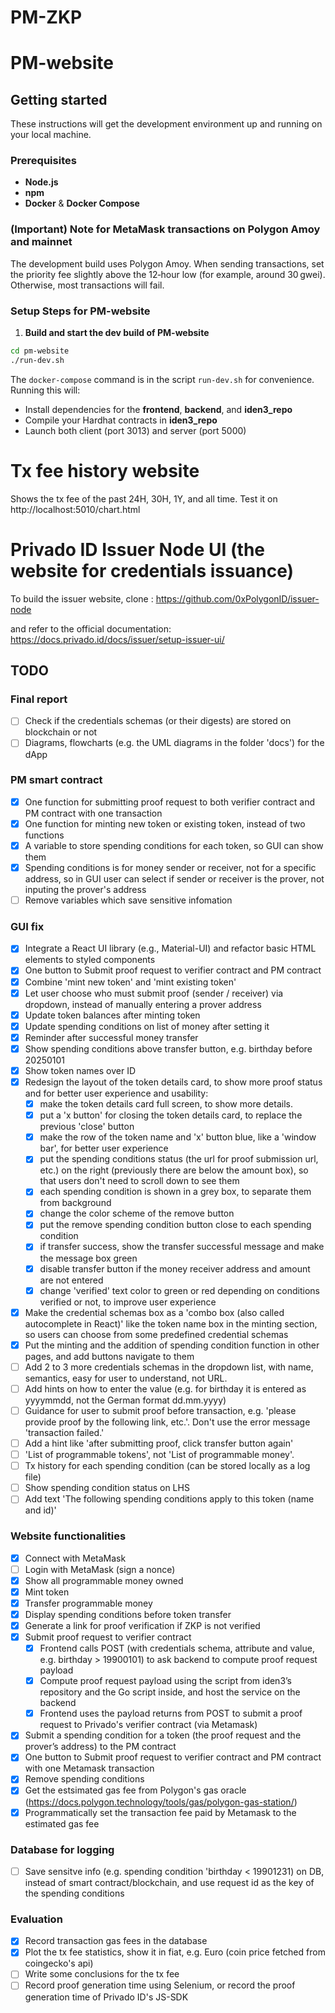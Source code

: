 # PM-ZKP
# PM-website
## Getting started
These instructions will get the development environment up and running on your local machine.

### Prerequisites

- **Node.js**
- **npm**
- **Docker** & **Docker Compose**

### (Important) Note for MetaMask transactions on Polygon Amoy and mainnet
The development build uses Polygon Amoy. When sending transactions, set the priority fee slightly above the 12‑hour low (for example, around 30 gwei). Otherwise, most transactions will fail.

### Setup Steps for PM-website
1. **Build and start the dev build of PM-website** 
  ```bash
  cd pm-website
  ./run-dev.sh
  ```

   The `docker-compose` command is in the script `run-dev.sh` for convenience. Running this will:
   - Install dependencies for the **frontend**, **backend**, and **iden3_repo**  
   - Compile your Hardhat contracts in **iden3_repo**  
   - Launch both client (port 3013) and server (port 5000)  

# Tx fee history website
Shows the tx fee of the past 24H, 30H, 1Y, and all time.
Test it on http://localhost:5010/chart.html

# Privado ID Issuer Node UI (the website for credentials issuance)
To build the issuer website, clone :
https://github.com/0xPolygonID/issuer-node

and refer to the official documentation:
https://docs.privado.id/docs/issuer/setup-issuer-ui/

## TODO
### Final report
- [ ] Check if the credentials schemas (or their digests) are stored on blockchain or not
- [ ] Diagrams, flowcharts (e.g. the UML diagrams in the folder 'docs') for the dApp

### PM smart contract
- [x] One function for submitting proof request to both verifier contract and PM contract with one transaction
- [x] One function for minting new token or existing token, instead of two functions
- [x] A variable to store spending conditions for each token, so GUI can show them
- [x] Spending conditions is for money sender or receiver, not for a specific address, so in GUI user can select if sender or receiver is the prover, not inputing the prover's address
- [ ] Remove variables which save sensitive infomation

### GUI fix
- [x] Integrate a React UI library (e.g., Material-UI) and refactor basic HTML elements to styled components
- [x] One button to Submit proof request to verifier contract and PM contract
- [x] Combine 'mint new token' and 'mint existing token'
- [x] Let user choose who must submit proof (sender / receiver) via dropdown, instead of manually entering a prover address
- [x] Update token balances after minting token
- [x] Update spending conditions on list of money after setting it
- [x] Reminder after successful money transfer
- [x] Show spending conditions above transfer button, e.g. birthday before 20250101
- [x] Show token names over ID
- [x] Redesign the layout of the token details card, to show more proof status and for better user experience and usability:
  -[x] make the token details card full screen, to show more details.
  -[x] put a 'x button' for closing the token details card, to replace the previous 'close' button
  -[x] make the row of the token name and 'x' button blue, like a 'window bar', for better user experience
  -[x] put the spending conditions status (the url for proof submission url, etc.) on the right (previously there are below the amount box), so that users don't need to scroll down to see them 
  -[x] each spending condition is shown in a grey box, to separate them from background
  -[x] change the color scheme of the remove button
  -[x] put the remove spending condition button close to each spending condition 
  -[x] if transfer success, show the transfer successful message and make the message box green
  -[x] disable transfer button if the money receiver address and amount are not entered
  -[x] change 'verified' text color to green or red depending on conditions verified or not, to improve user experience
- [x] Make the credential schemas box as a 'combo box (also called autocomplete in React)' like the token name box in the minting section, so users can choose from some predefined credential schemas
- [x] Put the minting and the addition of spending condition function in other pages, and add buttons navigate to them
- [ ] Add 2 to 3 more credentials schemas in the dropdown list, with name, semantics, easy for user to understand, not URL.
- [ ] Add hints on how to enter the value (e.g. for birthday it is entered as yyyymmdd, not the German format dd.mm.yyyy)
- [ ] Guidance for user to submit proof before transaction, e.g. 'please provide proof by the following link, etc.'. Don't use the error message 'transaction failed.'
- [ ] Add a hint like 'after submitting proof, click transfer button again'
- [ ] 'List of programmable tokens', not 'List of programmable money'.
- [ ] Tx history for each spending condition (can be stored locally as a log file)
- [ ] Show spending condition status on LHS
- [ ] Add text 'The following spending conditions apply to this token (name and id)'

### Website functionalities
- [x] Connect with MetaMask
- [ ] Login with MetaMask (sign a nonce)
- [x] Show all programmable money owned
- [x] Mint token
- [x] Transfer programmable money
- [x] Display spending conditions before token transfer
- [x] Generate a link for proof verification if ZKP is not verified
- [x] Submit proof request to verifier contract
  - [x] Frontend calls POST (with credentials schema, attribute and value, e.g. birthday > 19900101) to ask backend to compute proof request payload 
  - [x] Compute proof request payload using the script from iden3’s repository and the Go script inside, and host the service on the backend
  - [x] Frontend uses the payload returns from POST to submit a proof request to Privado's verifier contract (via Metamask)
- [x] Submit a spending condition for a token (the proof request and the prover’s address) to the PM contract
- [x] One button to Submit proof request to verifier contract and PM contract with one Metamask transaction
- [x] Remove spending conditions
- [x] Get the estsimated gas fee from Polygon's gas oracle (https://docs.polygon.technology/tools/gas/polygon-gas-station/)
- [x] Programmatically set the transaction fee paid by Metamask to the estimated gas fee

### Database for logging
- [ ] Save sensitve info (e.g. spending condition 'birthday < 19901231) on DB, instead of smart contract/blockchain, and use request id as the key of the spending conditions

### Evaluation
- [x] Record transaction gas fees in the database
- [x] Plot the tx fee statistics, show it in fiat, e.g. Euro (coin price fetched from coingecko's api)
- [ ] Write some conclusions for the tx fee
- [ ] Record proof generation time using Selenium, or record the proof generation time of Privado ID's JS-SDK